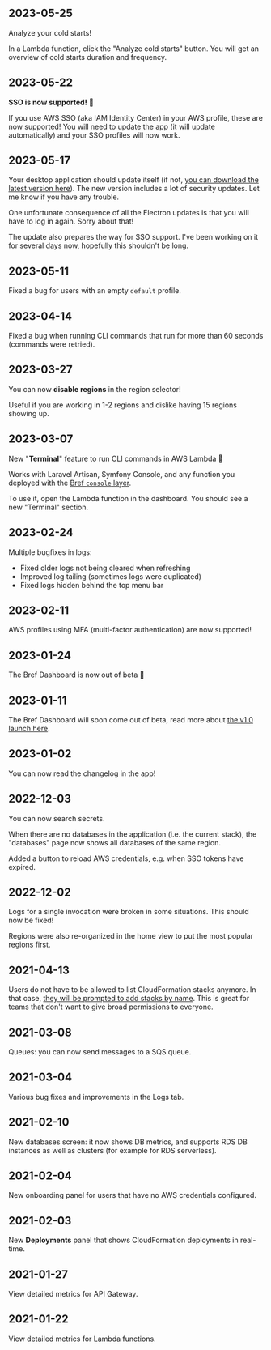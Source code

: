 ## 2023-05-25

Analyze your cold starts!

In a Lambda function, click the "Analyze cold starts" button. You will get an overview of cold starts duration and frequency.

## 2023-05-22

**SSO is now supported!** 🎉

If you use AWS SSO (aka IAM Identity Center) in your AWS profile, these are now supported! You will need to update the app (it will update automatically) and your SSO profiles will now work.

## 2023-05-17

Your desktop application should update itself (if not, [you can download the latest version here](https://download.dashboard.bref.sh/)). The new version includes a lot of security updates. Let me know if you have any trouble.

One unfortunate consequence of all the Electron updates is that you will have to log in again. Sorry about that!

The update also prepares the way for SSO support. I've been working on it for several days now, hopefully this shouldn't be long.

## 2023-05-11

Fixed a bug for users with an empty `default` profile.

## 2023-04-14

Fixed a bug when running CLI commands that run for more than 60 seconds (commands were retried).

## 2023-03-27

You can now **disable regions** in the region selector!

Useful if you are working in 1-2 regions and dislike having 15 regions showing up.

## 2023-03-07

New "**Terminal**" feature to run CLI commands in AWS Lambda 🎉

Works with Laravel Artisan, Symfony Console, and any function you deployed with the [Bref `console` layer](https://bref.sh/docs/runtimes/console.html).

To use it, open the Lambda function in the dashboard. You should see a new "Terminal" section.

## 2023-02-24

Multiple bugfixes in logs:

- Fixed older logs not being cleared when refreshing
- Improved log tailing (sometimes logs were duplicated)
- Fixed logs hidden behind the top menu bar

## 2023-02-11

AWS profiles using MFA (multi-factor authentication) are now supported!

## 2023-01-24

The Bref Dashboard is now out of beta 🎉

## 2023-01-11

The Bref Dashboard will soon come out of beta, read more about [the v1.0 launch here](https://github.com/brefphp/dashboard/blob/main/Launch.md).

## 2023-01-02

You can now read the changelog in the app!

## 2022-12-03

You can now search secrets.

When there are no databases in the application (i.e. the current stack), the "databases" page now shows all databases of the same region.

Added a button to reload AWS credentials, e.g. when SSO tokens have expired.

## 2022-12-02

Logs for a single invocation were broken in some situations. This should now be fixed!

Regions were also re-organized in the home view to put the most popular regions first.

## 2021-04-13

Users do not have to be allowed to list CloudFormation stacks anymore. In that case, [they will be prompted to add stacks by name](https://twitter.com/matthieunapoli/status/1382017987939553280). This is great for teams that don't want to give broad permissions to everyone.

## 2021-03-08

Queues: you can now send messages to a SQS queue.

## 2021-03-04

Various bug fixes and improvements in the Logs tab.

## 2021-02-10

New databases screen: it now shows DB metrics, and supports RDS DB instances as well as clusters (for example for RDS serverless).

## 2021-02-04

New onboarding panel for users that have no AWS credentials configured.

## 2021-02-03

New **Deployments** panel that shows CloudFormation deployments in real-time.

## 2021-01-27

View detailed metrics for API Gateway.

## 2021-01-22

View detailed metrics for Lambda functions.
